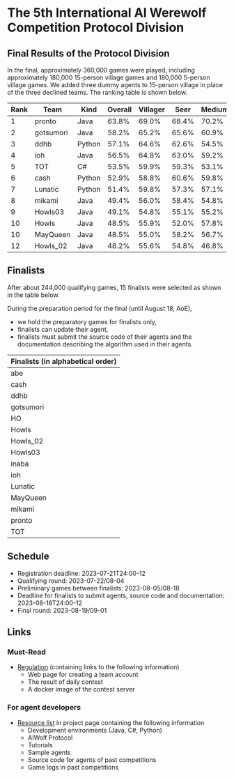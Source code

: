# The 5th International AI Werewolf Competition Protocol Division

## Final Results of the Protocol Division
In the final, approximately 360,000 games were played, including approximately 180,000 15-person village games and 180,000 5-person village games.
We added three dummy agents to 15-person village in place of the three declined teams.
The ranking table is shown below.

| Rank | Team | Kind | Overall | Villager | Seer | Medium | Bodyguard | Werewolf | Possessed |
| --- | --- | --- | --- | --- | --- | --- | --- | --- | --- | 
1|pronto|Java|63.8%|69.0%|68.4%|70.2%|64.7%|60.9%|43.1%
2|gotsumori|Java|58.2%|65.2%|65.6%|60.9%|58.6%|46.3%|42.6%
3|ddhb|Python|57.1%|64.6%|62.6%|54.5%|54.0%|41.6%|48.9%
4|ioh|Java|56.5%|64.8%|63.0%|59.2%|57.4%|41.3%|42.5%
5|TOT|C#|53.5%|59.9%|59.3%|53.1%|59.5%|42.9%|40.4%
6|cash|Python|52.9%|58.8%|60.6%|59.8%|60.3%|39.3%|41.5%
7|Lunatic|Python|51.4%|59.8%|57.3%|57.1%|57.6%|32.9%|42.1%
8|mikami|Java|49.4%|56.0%|58.4%|54.8%|56.3%|34.2%|38.5%
9|Howls03|Java|49.1%|54.8%|55.1%|55.2%|56.5%|39.5%|36.1%
10|Howls|Java|48.5%|55.9%|52.0%|57.8%|57.1%|36.1%|34.8%
10|MayQueen|Java|48.5%|55.0%|58.2%|56.7%|56.0%|31.6%|38.6%
12|Howls_02|Java|48.2%|55.6%|54.8%|46.8%|56.8%|36.4%|32.7%

## Finalists
After about 244,000 qualifying games, 15 finalists were selected as shown in the table below.

During the preparation period for the final (until August 18, AoE), 
- we hold the preparatory games for finalists only,
- finalists can update their agent,
- finalists must submit the source code of their agents and the documentation describing the algorithm used in their agents.

| Finalists (in alphabetical order) |
| --- |
| abe |
| cash |
| ddhb |
| gotsumori |
| HO |
| Howls |
| Howls_02 |
| Howls03 |
| inaba |
| ioh |
| Lunatic |
| MayQueen |
| mikami |
| pronto |
| TOT |

## Schedule
- Registration deadline: 2023-07-21T24:00-12
- Qualifying round: 2023-07-22/08-04
- Preliminary games between finalists: 2023-08-05/08-18
- Deadline for finalists to submit agents, source code and documentation: 2023-08-18T24:00-12
- Final round: 2023-08-19/09-01

## Links

### Must-Read
- [Regulation](regulation.md) (containing links to the following information)
  - Web page for creating a team account
  - The result of daily contest
  - A docker image of the contest server

### For agent developers
- [Resource list](http://aiwolf.org/en/resource) in project page containing the following information
  - Development environments (Java, C#, Python)
  - AIWolf Protocol
  - Tutorials
  - Sample agents
  - Source code for agents of past competitions
  - Game logs in past competitions
